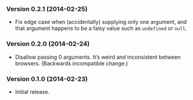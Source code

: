 ### Version 0.2.1 (2014-02-25)

-   Fix edge case when (accidentally) supplying only one argument, and that argument happens to be a falsy value such as `undefined` or `null`.

### Version 0.2.0 (2014-02-24)

-   Disallow passing 0 arguments. It’s weird and inconsistent between browsers. (Backwards incompatible change.)

### Version 0.1.0 (2014-02-23)

-   Initial release.
